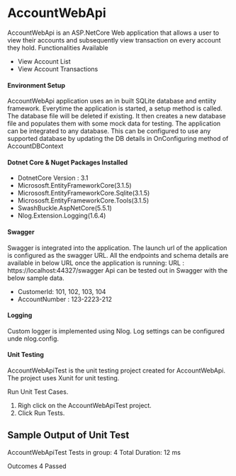 # AccountWebApi

AccountWebApi is an ASP.NetCore Web application that allows a user to view their accounts
and subsequently view transaction on every account they hold.
Functionalities Available
- View Account List
- View Account Transactions

#### Environment Setup

AccountWebApi application uses an in built SQLite database and entiity framework. Everytime the application is started, a setup method is called. 
The database file will be deleted if existing. It then creates a new database file and populates them with some mock data for testing.
The application can be integrated to any database. This can be configured to use any supported database by updating the DB details in OnConfiguring
method of AccountDBContext


#### Dotnet Core & Nuget Packages Installed

- DotnetCore Version : 3.1 
- Micrososft.EntityFrameworkCore(3.1.5)
- Micrososft.EntityFrameworkCore.Sqlite(3.1.5)
- Micrososft.EntityFrameworkCore.Tools(3.1.5)
- SwashBuckle.AspNetCore(5.5.1)
- Nlog.Extension.Logging(1.6.4)

#### Swagger

Swagger is integrated into the application. The launch url of the application is configured as the swagger URL.
All the endpoints and schema details are available in below URL once the application is running:
URL : https://localhost:44327/swagger
Api can be tested out in Swagger with the below sample data.

- CustomerId: 101, 102, 103, 104
- AccountNumber : 123-2223-212

#### Logging

Custom logger is implemented using Nlog. Log settings can be configured unde nlog.config. 


#### Unit Testing

AccountWebApiTest is the unit testing project created for AccountWebApi. The project uses Xunit for unit testing.

Run Unit Test Cases.

1. Righ click on the AccountWebApiTest project.
2. Click Run Tests.

Sample Output of Unit Test
--------------------------
AccountWebApiTest
  Tests in group: 4
   Total Duration: 12 ms

Outcomes
   4 Passed
